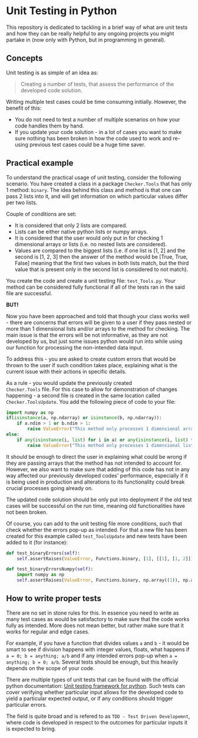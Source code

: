 # Unit Testing in Python

This repository is dedicated to tackling in a brief way 
of what are unit tests and how they can be really helpful 
to any ongoing projects you might partake in (now only 
with Python, but in programming in general).

## Concepts

Unit testing is as simple of an idea as:
> Creating a number of tests, that assess the performance of the 
>developed code solution.

Writing multiple test cases could be time consuming 
initially. However, the benefit of this:
* You do not need to test a number of multiple scenarios
on how your code handles them by hand.
* If you update your code solution - in a lot of cases
you want to make sure nothing has been broken in how
the code used to work and re-using previous test cases
could be a huge time saver.

## Practical example

To understand the practical usage of unit testing, 
consider the following scenario. You have created a class
in a package `Checker.Tools` that has only 1 method:
`binary`. The idea behind this class and method is that
one can pass 2 lists into it, and will get information
on which particular values differ per two lists.

Couple of conditions are set:
* It is considered that only 2 lists are compared.
* Lists can be either native python lists or numpy 
arrays.
* It is considered that the user would only put in 
for checking 1 dimensional arrays or lists (i.e. no
nested lists are considered).
* Values are compared to the biggest lists (i.e. 
if one list is [1, 2] and the second is [1, 2, 3] then
the answer of the method would be [True, True, False]
meaning that the first two values in both lists match,
but the third value that is present only in the second 
list is considered to not match).

You create the code and create a unit testing file:
`test_Tools.py`. Your method can be considered fully
functional if all of the tests ran in the said file
are successful.

__BUT!__ 

Now you have been approached and told that though your
class works well - there are concerns that errors will
be given to a user if they pass nested or more than 1
dimensional lists and/or arrays to the method for checking.
The main issue is that the errors will be not informative,
as they are not developed by us, but just some issues
python would run into while using our function for processing
the non-intended data input.

To address this - you are asked to create custom errors
that would be thrown to the user if such condition takes
place, explaining what is the current issue with their
actions in specific details.

As a rule - you would update the previously created  
`Checker.Tools` file. For this case to allow for
demonstration of changes happening - a second file is
created in the same location called `Checker.ToolsUpdate`.
You add the following piece of code to your file:

```python
import numpy as np
if(isinstance(a, np.ndarray) or isinstance(b, np.ndarray)):
    if a.ndim > 1 or b.ndim > 1:
        raise ValueError("This method only processes 1 dimensional arrays")
else:
    if any(isinstance(i, list) for i in a) or any(isinstance(i, list) for i in b):
        raise ValueError("This method only processes 1 dimensional lists")
``` 

It should be enough to direct the user in explaining
what could be wrong if they are passing arrays that the
method has not intended to account for. However, we 
also want to make sure that adding of this code has
not in any way affected our previously developed
codes' performance, especially if it is being used in production 
and alterations to its functionality could break 
crucial processes going already on.

The updated code solution should be only put into 
deployment if the old test cases will be successful
on the run time, meaning old functionalities have not
been broken.

Of course, you can add to the unit testing file more 
conditions, such that check whether the errors pop-up 
as intended. For that a new file has been created for 
this example called `test_ToolsUpdate` and new tests 
have been added to it (for instance):

```python
def test_binaryErrors(self):
    self.assertRaises(ValueError, Functions.binary, [1], [[1], [1, 2]])

def test_binaryErrorsNumpy(self):
    import numpy as np
    self.assertRaises(ValueError, Functions.binary, np.array((1)), np.array([[1, 3], [1, 2]]))
```

## How to write proper tests

There are no set in stone rules for this. In essence
you need to write as many test cases as would be
satisfactory to make sure that the code works fully as
intended. More does not mean better, but rather make
sure that it works for regular and edge cases.

For example, if you have a function that divides
values `a` and `b` - it would be smart to see
if division happens with integer values, floats,
what happens if `a = 0; b = anything; a/b` and if any
intended errors pop-up when `a = anything; b = 0; a/b`.
Several tests should be enough, but this heavily depends
on the scope of your code.

There are multiple types of unit tests that can be found
with the official python documentation:
[Unit testing framework for python](https://docs.python.org/3/library/unittest.html#unittest.TestCase.debug).
Such tests can cover verifying whether particular input
allows for the developed code to yield a particular expected output, 
or if any conditions should trigger particular errors.

The field is quite broad and is refered to as `TDD -
Test Driven Developemnt`, where code is developed
in respect to the outcomes for particular inputs it
is expected to bring. 